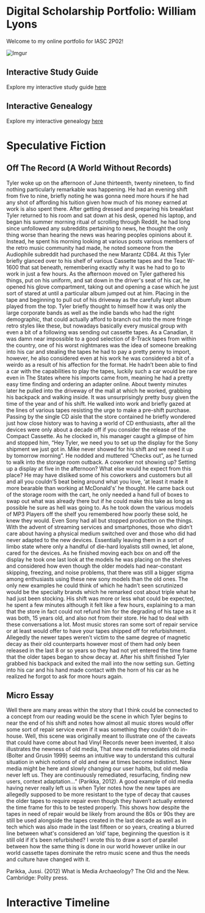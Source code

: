 # Digital Scholarship Portfolio: William Lyons

Welcome to my online portfolio for IASC 2P02!

![Imgur](https://i.imgur.com/bHCDxN7.png?1)

## Interactive Study Guide

Explore my interactive study guide [here](2P02_Interactive_Study_Guide_Complete_2021-02-01.html)

## Interactive Genealogy

Explore my interactive genealogy [here](2P02_Eidoloscope_Genealogy.html)

# Speculative Fiction

## Off The Record (A World Without Records)

Tyler woke up on the afternoon of June thirteenth, twenty nineteen, to find nothing particularly remarkable was happening. He had an evening shift from five to nine, briefly noting he was gonna need more hours if he had any shot of affording his tuition given how much of his money earned at work is also spent there. After getting dressed and preparing his breakfast Tyler returned to his room and sat down at his desk, opened his laptop, and began his summer morning ritual of scrolling through Reddit, he had long since unfollowed any subreddits pertaining to news, he thought the only thing worse than hearing the news was hearing peoples opinions about it. Instead, he spent his morning looking at various posts various members of the retro music community had made, he noted someone from the Audiophile subreddit had purchased the new Marantz CD84. At this Tyler briefly glanced over to his shelf of various Cassette tapes and the Teac W-1600 that sat beneath, remembering exactly why it was he had to go to work in just a few hours.
As the afternoon moved on Tyler gathered his things, put on his uniform, and sat down in the driver's seat of his car, he opened his glove compartment, taking out and opening a case which he just sort of stared at until a particular album jumped out at him. Placing in the tape and beginning to pull out of his driveway as the carefully kept album played from the top. Tyler briefly thought to himself how it was only the large corporate bands as well as the indie bands who had the right demographic, that could actually afford to branch out into the more fringe retro styles like these, but nowadays basically every musical group with even a bit of a following was sending out cassette tapes. As a Canadian, it was damn near impossible to a good selection of 8-Track tapes from within the country, one of his worst nightmares was the idea of someone breaking into his car and stealing the tapes he had to pay a pretty penny to import, however, he also considered even at his work he was considered a bit of a weirdo as a result of his affection for the format. He hadn’t been able to find a car with the capabilities to play the tapes, luckily such a car would be rare even in The States where his imports came from, meaning he had a pretty easy time finding and ordering an adapter online. 
About twenty minutes later he pulled into the driveway of the mall at which he worked, grabbing his backpack and walking inside. It was unsurprisingly pretty busy given the time of the year and of his shift. He walked into work and briefly gazed at the lines of various tapes resisting the urge to make a pre-shift purchase. Passing by the single CD aisle that the store contained he briefly wondered just how close history was to having a world of CD enthusiasts, after all the devices were only about a decade off if you consider the release of the Compact Cassette. As he clocked in, his manager caught a glimpse of him and stopped him, “Hey Tyler, we need you to set up the display for the Sony shipment we just got in. Mike never showed for his shift and we need it up by tomorrow morning”. He nodded and muttered “Checks out”, as he turned to walk into the storage room outback. A coworker not showing up? Setting up a display at five in the afternoon? What else would he expect from this place?
He may have disliked some of his coworkers and customers but all and all you couldn’5 beat being around what you love, ‘at least it made it more bearable than working at McDonald's’ he thought. He came back out of the storage room with the cart, he only needed a hand full of boxes to swap out what was already there but if he could make this take as long as possible he sure as hell was going to. As he took down the various models of MP3 Players off the shelf you remembered how poorly these sold, he knew they would. Even Sony had all but stopped production on the things. With the advent of streaming services and smartphones, those who didn’t care about having a physical medium switched over and those who did had never adapted to the new devices. Essentially leaving them in a sort of limbo state where only a handful of die-hard loyalists still owned, let alone, cared for the devices.
As he finished moving each box on and off the display he took one last look at the models he was placing on the shelves and considered how even though the older models had near-constant skipping, freezing, and noise problems, that there was still a bigger stigma among enthusiasts using these new sony models than the old ones. The only new examples he could think of which he hadn’t seen scrutinized would be the specialty brands which he remarked cost about triple what he had just been stocking. 
His shift was more or less what could be expected, he spent a few minutes although it felt like a few hours, explaining to a man that the store in fact could not refund him for the degrading of his tape as it was both, 15 years old, and also not from their store. He had to deal with these conversations a lot. Most music stores ran some sort of repair service or at least would offer to have your tapes shipped off for refurbishment. Allegedly the newer tapes weren’t victim to the same degree of magnetic decay as their old counterparts however most of them had only been released in the last 8 or so years so they had not yet entered the time frame that the older tapes began to show decay at.
After his shift finished Tyler grabbed his backpack and exited the mall into the now setting sun. Getting into his car and his hand made contact with the horn of his car as he realized he forgot to ask for more hours again.

## Micro Essay

Well there are many areas within the story that I think could be connected to a concept from our reading would be the scene in which Tyler begins to near the end of his shift and notes how almost all music stores would offer some sort of repair service even if it was something they couldn’t do in-house. Well, this scene was originally meant to illustrate one of the caveats that could have come about had Vinyl Records never been invented, it also illustrates the newness of old media, That new media remediates old media (Bolter and Grusin 1999) seems an intuitive way to understand this cultural situation in which notions of old and new at times become indistinct. New media might be here and slowly changing our user habits, but old media never left us. They are continuously remediated, resurfacing, finding new users, context adaptation...” (Parikka, 2012). A good example of old media having never really left us is when Tyler notes how the new tapes are allegedly supposed to be more resistant to the type of decay that causes the older tapes to require repair even though they haven’t actually entered the time frame for this to be tested properly. This shows how despite the tapes in need of repair would be likely from around the 80s or 90s they are still be used alongside the tapes created in the last decade as well as in tech which was also made in the last fifteen or so years, creating a blurred line between what's considered an ‘old’ tape, beginning the question is it still old if it's been refurbished? I wrote this to draw a sort of parallel between how the same thing is done in our world however unlike in our world cassette tapes dominate the retro music scene and thus the needs and culture have changed with it.

Parikka, Jussi. (2012) What is Media Archaeology? The Old and the New. Cambridge: Polity press.




# Interactive Timeline

